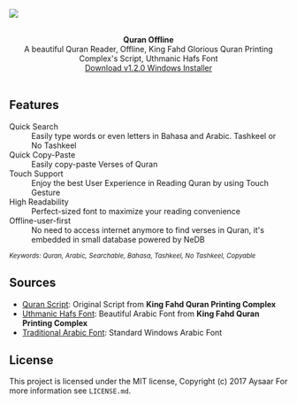 ![](https://media.giphy.com/media/26gsiXCx0UHXXMSDC/source.gif)

<br />

<div align="center"><strong>Quran Offline</strong></div>
<div align="center">A beautiful Quran Reader, Offline, King Fahd Glorious Quran Printing Complex's Script, Uthmanic Hafs Font</div>
<div align="center">
	<a href="https://aysaar.github.io/quran">Download v1.2.0 Windows Installer</a>
</div>

<br />


## Features

<dl>
  <dt>Quick Search</dt>
  <dd>Easily type words or even letters in Bahasa and Arabic. Tashkeel or No Tashkeel</dd>

  <dt>Quick Copy-Paste</dt>
  <dd>Easily copy-paste Verses of Quran</dd>
	
  <dt>Touch Support</dt>
  <dd>Enjoy the best User Experience in Reading Quran by using Touch Gesture</dd>

  <dt>High Readability</dt>
  <dd>Perfect-sized font to maximize your reading convenience</dd>

  <dt>Offline-user-first</dt>
  <dd>No need to access internet anymore to find verses in Quran, it's embedded in small database powered by NeDB</dd>

  
  <sub><i>Keywords: Quran, Arabic, Searchable, Bahasa, Tashkeel, No Tashkeel, Copyable</i></sub>
	
</dl>



## Sources

- [Quran Script](http://fonts.qurancomplex.gov.sa/download/UthmanicHafs1Ver09Word.zip): Original Script from **King Fahd Quran Printing Complex**
- [Uthmanic Hafs Font](http://fonts.qurancomplex.gov.sa/?page_id=42): Beautiful Arabic Font from **King Fahd Quran Printing Complex**
- [Traditional Arabic Font](https://www.microsoft.com/typography/fonts/family.aspx?FID=264): Standard Windows Arabic Font



## License

This project is licensed under the MIT license, Copyright (c) 2017 Aysaar
For more information see `LICENSE.md`.
